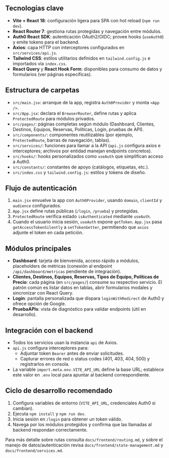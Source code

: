 ## Tecnologías clave
- **Vite + React 18**: configuración ligera para SPA con hot reload (`npm run dev`).
- **React Router 7**: gestiona rutas protegidas y navegación entre módulos.
- **Auth0 React SDK**: autenticación OAuth2/OIDC; provee hooks (`useAuth0`) y emite tokens para el backend.
- **Axios**: capa HTTP con interceptores configurados en `src/services/api.js`.
- **Tailwind CSS**: estilos utilitarios definidos en `tailwind.config.js` e importados vía `index.css`.
- **React Query** y **React Hook Form**: disponibles para consumo de datos y formularios (ver páginas específicas).

## Estructura de carpetas
- `src/main.jsx`: arranque de la app, registra `Auth0Provider` y monta `<App />`.
- `src/App.jsx`: declara el `BrowserRouter`, define rutas y aplica `ProtectedRoute` para módulos privados.
- `src/pages/`: páginas completas según módulo (Dashboard, Clientes, Destinos, Equipos, Reservas, Políticas, Login, pruebas de API).
- `src/components/`: componentes reutilizables (por ejemplo, `ProtectedRoute`, barras de navegación, tablas).
- `src/services/`: funciones para llamar a la API (`api.js` configura axios e interceptores; archivos por entidad manejan endpoints concretos).
- `src/hooks/`: hooks personalizados como `useAuth` que simplifican acceso a Auth0.
- `src/constants/`: constantes de apoyo (catálogos, etiquetas, etc.).
- `src/index.css` y `tailwind.config.js`: estilos y tokens de diseño.

## Flujo de autenticación
1. `main.jsx` envuelve la app con `Auth0Provider`, usando `domain`, `clientId` y `audience` configurados.
2. `App.jsx` define rutas públicas (`/login`, `/prueba`) y protegidas.
3. `ProtectedRoute` verifica estado `isAuthenticated` mediante `useAuth`.
4. Cuando el usuario inicia sesión, `useAuth` expone `getToken`. `App.jsx` pasa `getAccessTokenSilently` a `setTokenGetter`, permitiendo que `axios` adjunte el token en cada petición.

## Módulos principales
- **Dashboard**: tarjeta de bienvenida, acceso rápido a módulos, placeholders de métricas (conexión al endpoint `/api/dashboard/metricas` pendiente de integración).
- **Clientes, Destinos, Equipos, Reservas, Tipos de Equipo, Políticas de Precio**: cada página (en `src/pages/`) consume su respectivo servicio. El patrón común es listar datos en tablas, abrir formularios modales y sincronizar con React Query.
- **Login**: pantalla personalizada que dispara `loginWithRedirect` de Auth0 y ofrece opción de Google.
- **PruebaAPIs**: vista de diagnóstico para validar endpoints (útil en desarrollo).

## Integración con el backend
- Todos los servicios usan la instancia `api` de Axios.  
- `api.js` configura interceptores para:
  - Adjuntar token `Bearer` antes de enviar solicitudes.
  - Capturar errores de red o status codes (401, 403, 404, 500) y registrarlos en consola.
- La variable `import.meta.env.VITE_API_URL` define la base URL; establece este valor en `.env` local para apuntar al backend correspondiente.

## Ciclo de desarrollo recomendado
1. Configura variables de entorno (`VITE_API_URL`, credenciales Auth0 si cambian).
2. Ejecuta `npm install` y `npm run dev`.
3. Inicia sesión en `/login` para obtener un token válido.
4. Navega por los módulos protegidos y confirma que las llamadas al backend respondan correctamente.

Para más detalle sobre rutas consulta `docs/frontend/routing.md`, y sobre el manejo de datos/autenticación revisa `docs/frontend/state-management.md` y `docs/frontend/services.md`.
